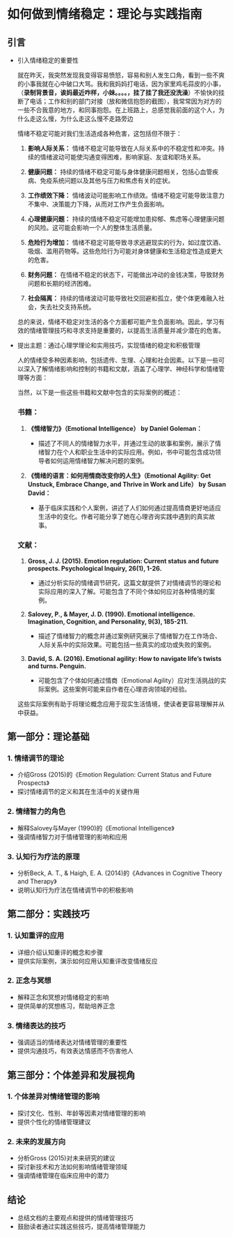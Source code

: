 # 如何做到情绪稳定：理论与实践指南

## 引言
- 引入情绪稳定的重要性

  就在昨天，我突然发现我变得容易愤怒，容易和别人发生口角，看到一些不爽的小事我就在心中破口大骂。我和我妈妈打电话，因为家里鸡毛蒜皮的小事，（**录制背景音，诶妈最近咋样，小妹。。。。，挂了挂了我还没洗澡**）不愉快的挂断了电话；工作和别的部门对接（放和微信抱怨的截图），我常常因为对方的一些不合我意的地方，和同事抱怨。在上班路上，总感觉我前面的这个人，为什么走这么慢，为什么走这么慢不走路旁边

  情绪不稳定可能对我们生活造成各种危害，这包括但不限于：

  1. **影响人际关系：** 情绪不稳定可能导致在人际关系中的不稳定性和冲突。持续的情绪波动可能使沟通变得困难，影响家庭、友谊和职场关系。

  2. **健康问题：** 持续的情绪不稳定可能与身体健康问题相关，包括心血管疾病、免疫系统问题以及其他与压力和焦虑有关的症状。

  3. **工作绩效下降：** 情绪波动可能影响工作绩效。情绪不稳定可能导致注意力不集中、决策能力下降，从而对工作产生负面影响。

  4. **心理健康问题：** 持续的情绪不稳定可能增加患抑郁、焦虑等心理健康问题的风险。这可能会影响一个人的整体生活质量。

  5. **危险行为增加：** 情绪不稳定可能导致寻求逃避现实的行为，如过度饮酒、吸烟、滥用药物等。这些危险行为可能对身体健康和生活稳定性造成更大的危害。

  6. **财务问题：** 在情绪不稳定的状态下，可能做出冲动的金钱决策，导致财务问题和长期的经济困难。

  7. **社会隔离：** 持续的情绪波动可能导致社交回避和孤立，使个体更难融入社会，失去社交支持系统。

  总的来说，情绪不稳定对生活的各个方面都可能产生负面影响。因此，学习有效的情绪管理技巧和寻求支持是重要的，以提高生活质量并减少潜在的危害。

- 提出主题：通过心理学理论和实用技巧，实现情绪的稳定和积极管理

  人的情绪受多种因素影响，包括遗传、生理、心理和社会因素。以下是一些可以深入了解情绪影响和控制的书籍和文献，涵盖了心理学、神经科学和情绪管理等方面：

  当然，以下是一些这些书籍和文献中包含的实际案例的概述：

  ### 书籍：

  1. **《情绪智力》（Emotional Intelligence） by Daniel Goleman：**
     - 描述了不同人的情绪智力水平，并通过生动的故事和案例，展示了情绪智力在个人和职业生活中的实际应用。例如，书中可能包含成功领导者如何运用情绪智力解决问题的案例。

  2. **《情绪的语言：如何用情商改变你的人生》（Emotional Agility: Get Unstuck, Embrace Change, and Thrive in Work and Life） by Susan David：**
     - 基于临床实践和个人案例，讲述了人们如何通过提高情商更好地适应生活中的变化。作者可能分享了她在心理咨询实践中遇到的真实故事。

  ### 文献：

  1. **Gross, J. J. (2015). Emotion regulation: Current status and future prospects. Psychological Inquiry, 26(1), 1-26.**
     - 通过分析实际的情绪调节研究，这篇文献提供了对情绪调节的理论和实际应用的深入了解。可能包含了不同个体如何应对各种情境的案例。

  2. **Salovey, P., & Mayer, J. D. (1990). Emotional intelligence. Imagination, Cognition, and Personality, 9(3), 185-211.**
     - 描述了情绪智力的概念并通过案例研究展示了情绪智力在工作场合、人际关系中的实际效果。可能包括一些真实的成功或失败的案例。

  3. **David, S. A. (2016). Emotional agility: How to navigate life’s twists and turns. Penguin.**
     - 可能包含了个体如何通过情商（Emotional Agility）应对生活挑战的实际案例。这些案例可能来自作者在心理咨询领域的经验。

  这些实际案例有助于将理论概念应用于现实生活情境，使读者更容易理解并从中获益。

## 第一部分：理论基础
### 1. **情绪调节的理论**
   - 介绍Gross (2015)的《Emotion Regulation: Current Status and Future Prospects》
   - 探讨情绪调节的定义和其在生活中的关键作用

### 2. **情绪智力的角色**
   - 解释Salovey与Mayer (1990)的《Emotional Intelligence》
   - 强调情绪智力对于情绪管理的影响和应用

### 3. **认知行为疗法的原理**
   - 分析Beck, A. T., & Haigh, E. A. (2014)的《Advances in Cognitive Theory and Therapy》
   - 说明认知行为疗法在情绪调节中的积极影响

## 第二部分：实践技巧
### 1. **认知重评的应用**
   - 详细介绍认知重评的概念和步骤
   - 提供实际案例，演示如何应用认知重评改变情绪反应

### 2. **正念与冥想**
   - 解释正念和冥想对情绪稳定的影响
   - 提供简单的冥想练习，帮助培养正念

### 3. **情绪表达的技巧**
   - 强调适当的情绪表达对情绪管理的重要性
   - 提供沟通技巧，有效表达情感而不伤害他人

## 第三部分：个体差异和发展视角
### 1. **个体差异对情绪管理的影响**
   - 探讨文化、性别、年龄等因素对情绪管理的影响
   - 提供个性化的情绪管理建议

### 2. **未来的发展方向**
   - 分析Gross (2015)对未来研究的建议
   - 探讨新技术和方法如何影响情绪管理领域
   - 强调情绪管理在临床应用中的潜力

## 结论
- 总结文档的主要观点和提供的情绪管理技巧
- 鼓励读者通过实践这些技巧，提高情绪管理能力